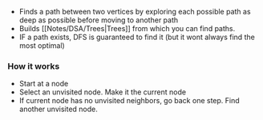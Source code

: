 - Finds a path between two vertices by exploring each possible path as deep as possible before moving to another path
- Builds [[Notes/DSA/Trees|Trees]] from which you can find paths.
- IF a path exists, DFS is guaranteed to find it (but it wont always find the most optimal)

### How it works
- Start at a node
- Select an unvisited node. Make it the current node
- If current node has no unvisited neighbors, go back one step. Find another unvisited node.